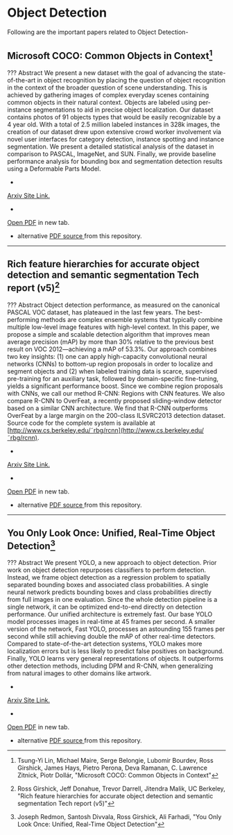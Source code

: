 # Object Detection

Following are the important papers related to Object Detection-

## Microsoft COCO: Common Objects in Context[^1]

??? Abstract
    We present a new dataset with the goal of advancing the state-of-the-art in object recognition by placing the question of
    object recognition in the context of the broader question of scene understanding. This is achieved by gathering images of complex
    everyday scenes containing common objects in their natural context. Objects are labeled using per-instance segmentations to aid in
    precise object localization. Our dataset contains photos of 91 objects types that would be easily recognizable by a 4 year old. With a
    total of 2.5 million labeled instances in 328k images, the creation of our dataset drew upon extensive crowd worker involvement via
    novel user interfaces for category detection, instance spotting and instance segmentation. We present a detailed statistical analysis of
    the dataset in comparison to PASCAL, ImageNet, and SUN. Finally, we provide baseline performance analysis for bounding box and
    segmentation detection results using a Deformable Parts Model.

* <a target="_blank" href="https://arxiv.org/abs/1405.0312">
Arxiv Site Link.
</a>
* <a target="_blank" href="https://arxiv.org/pdf/1405.0312.pdf">
Open PDF</a> in new tab.
* alternative <a target="_blank" href="https://github.com/c17hawke/Important-Research-Papers-AI/raw/master/researchPapers/ObjectDetection/1405.0312.pdf"> PDF source </a> from this repository.



---

## Rich feature hierarchies for accurate object detection and semantic segmentation Tech report (v5)[^2]

??? Abstract
    Object detection performance, as measured on the
    canonical PASCAL VOC dataset, has plateaued in the last
    few years. The best-performing methods are complex ensemble systems that typically combine multiple low-level
    image features with high-level context. In this paper, we
    propose a simple and scalable detection algorithm that improves mean average precision (mAP) by more than 30%
    relative to the previous best result on VOC 2012—achieving
    a mAP of 53.3%. Our approach combines two key insights:
    (1) one can apply high-capacity convolutional neural networks (CNNs) to bottom-up region proposals in order to
    localize and segment objects and (2) when labeled training
    data is scarce, supervised pre-training for an auxiliary task,
    followed by domain-specific fine-tuning, yields a significant
    performance boost. Since we combine region proposals
    with CNNs, we call our method R-CNN: Regions with CNN
    features. We also compare R-CNN to OverFeat, a recently
    proposed sliding-window detector based on a similar CNN
    architecture. We find that R-CNN outperforms OverFeat
    by a large margin on the 200-class ILSVRC2013 detection
    dataset. Source code for the complete system is available at
    [http://www.cs.berkeley.edu/˜rbg/rcnn](http://www.cs.berkeley.edu/˜rbg/rcnn).

* <a target="_blank" href="https://arxiv.org/abs/1311.2524">
Arxiv Site Link.
</a>
* <a target="_blank" href="https://arxiv.org/pdf/1311.2524.pdf">
Open PDF</a> in new tab.
* alternative <a target="_blank" href="https://github.com/c17hawke/Important-Research-Papers-AI/raw/master/researchPapers/ObjectDetection/1311.2524.pdf"> PDF source </a> from this repository.


---

## You Only Look Once: Unified, Real-Time Object Detection[^3]

??? Abstract
    We present YOLO, a new approach to object detection.
    Prior work on object detection repurposes classifiers to perform detection. Instead, we frame object detection as a regression problem to spatially separated bounding boxes and
    associated class probabilities. A single neural network predicts bounding boxes and class probabilities directly from
    full images in one evaluation. Since the whole detection
    pipeline is a single network, it can be optimized end-to-end
    directly on detection performance.
    Our unified architecture is extremely fast. Our base
    YOLO model processes images in real-time at 45 frames
    per second. A smaller version of the network, Fast YOLO,
    processes an astounding 155 frames per second while
    still achieving double the mAP of other real-time detectors. Compared to state-of-the-art detection systems, YOLO
    makes more localization errors but is less likely to predict
    false positives on background. Finally, YOLO learns very
    general representations of objects. It outperforms other detection methods, including DPM and R-CNN, when generalizing from natural images to other domains like artwork.

* <a target="_blank" href="https://arxiv.org/abs/1506.02640">
Arxiv Site Link.
</a>
* <a target="_blank" href="https://arxiv.org/pdf/1506.02640.pdf">
Open PDF</a> in new tab.
* alternative <a target="_blank" href="https://github.com/c17hawke/Important-Research-Papers-AI/raw/master/researchPapers/ObjectDetection/1506.02640.pdf"> PDF source </a> from this repository.

[^1]: 
    Tsung-Yi Lin, Michael Maire, Serge Belongie, Lubomir Bourdev, Ross Girshick, James Hays, Pietro Perona, Deva Ramanan, C. Lawrence Zitnick, Piotr Dollár,
    "Microsoft COCO: Common Objects in Context"

[^2]:
    Ross Girshick, Jeff Donahue, Trevor Darrell, Jitendra Malik, UC Berkeley,
    "Rich feature hierarchies for accurate object detection and semantic segmentation 
    Tech report (v5)"

[^3]:
    Joseph Redmon, Santosh Divvala, Ross Girshick, Ali Farhadi,
    "You Only Look Once: Unified, Real-Time Object Detection"
